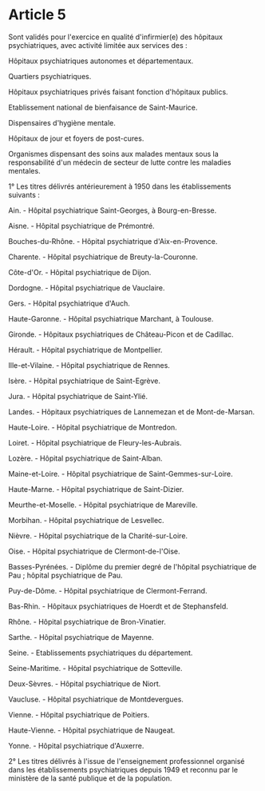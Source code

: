 # Article 5

Sont validés pour l'exercice en qualité d'infirmier(e) des hôpitaux psychiatriques, avec activité limitée aux services des :

Hôpitaux psychiatriques autonomes et départementaux.

Quartiers psychiatriques.

Hôpitaux psychiatriques privés faisant fonction d'hôpitaux publics.

Etablissement national de bienfaisance de Saint-Maurice.

Dispensaires d'hygiène mentale.

Hôpitaux de jour et foyers de post-cures.

Organismes dispensant des soins aux malades mentaux sous la responsabilité d'un médecin de secteur de lutte contre les maladies mentales.

1° Les titres délivrés antérieurement à 1950 dans les établissements suivants :

Ain. - Hôpital psychiatrique Saint-Georges, à Bourg-en-Bresse.

Aisne. - Hôpital psychiatrique de Prémontré.

Bouches-du-Rhône. - Hôpital psychiatrique d'Aix-en-Provence.

Charente. - Hôpital psychiatrique de Breuty-la-Couronne.

Côte-d'Or. - Hôpital psychiatrique de Dijon.

Dordogne. - Hôpital psychiatrique de Vauclaire.

Gers. - Hôpital psychiatrique d'Auch.

Haute-Garonne. - Hôpital psychiatrique Marchant, à Toulouse.

Gironde. - Hôpitaux psychiatriques de Château-Picon et de Cadillac.

Hérault. - Hôpital psychiatrique de Montpellier.

Ille-et-Vilaine. - Hôpital psychiatrique de Rennes.

Isère. - Hôpital psychiatrique de Saint-Egrève.

Jura. - Hôpital psychiatrique de Saint-Ylié.

Landes. - Hôpitaux psychiatriques de Lannemezan et de Mont-de­-Marsan.

Haute-Loire. - Hôpital psychiatrique de Montredon.

Loiret. - Hôpital psychiatrique de Fleury-les-Aubrais.

Lozère. - Hôpital psychiatrique de Saint-Alban.

Maine-et-Loire. - Hôpital psychiatrique de Saint-Gemmes-sur-Loire.

Haute-Marne. - Hôpital psychiatrique de Saint-Dizier.

Meurthe-et-Moselle. - Hôpital psychiatrique de Mareville.

Morbihan. - Hôpital psychiatrique de Lesvellec.

Nièvre. - Hôpital psychiatrique de la Charité-sur-Loire.

Oise. - Hôpital psychiatrique de Clermont-de-l'Oise.

Basses-Pyrénées. - Diplôme du premier degré de l'hôpital psychia­trique de Pau ; hôpital psychiatrique de Pau.

Puy-de-Dôme. - Hôpital psychiatrique de Clermont-Ferrand.

Bas-Rhin. - Hôpitaux psychiatriques de Hoerdt et de Stephansfeld.

Rhône. - Hôpital psychiatrique de Bron-Vinatier.

Sarthe. - Hôpital psychiatrique de Mayenne.

Seine. - Etablissements psychiatriques du département.

Seine-Maritime. - Hôpital psychiatrique de Sotteville.

Deux-Sèvres. - Hôpital psychiatrique de Niort.

Vaucluse. - Hôpital psychiatrique de Montdevergues.

Vienne. - Hôpital psychiatrique de Poitiers.

Haute-Vienne. - Hôpital psychiatrique de Naugeat.

Yonne. - Hôpital psychiatrique d'Auxerre.

2° Les titres délivrés à l'issue de l'enseignement professionnel organisé dans les établissements psychiatriques depuis 1949 et reconnu par le ministère de la santé publique et de la population.
